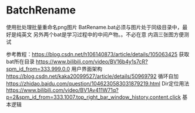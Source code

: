 # BatchRename
使用批处理批量重命名png图片
BatRename.bat必须与图片处于同级目录中，最好是纯英文
另外两个bat是学习过程中的中间产物。。不必在意
内涵三张图方便测试

参考教程：https://blog.csdn.net/h106140873/article/details/105063425 获取bat所在目录
          https://www.bilibili.com/video/BV16b4y1s7cR?spm_id_from=333.999.0.0 用户界面架构
          https://blog.csdn.net/kaka20099527/article/details/50969792 循环自加
          https://zhidao.baidu.com/question/1046230583031879219.html Dir定位用法
          https://www.bilibili.com/video/BV1Av411W71q?p=2&spm_id_from=333.1007.top_right_bar_window_history.content.click 基本逻辑
          
